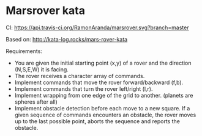 # Marsrover kata

CI: https://api.travis-ci.org/RamonAranda/marsrover.svg?branch=master

Based on: http://kata-log.rocks/mars-rover-kata

Requirements:
* You are given the initial starting point (x,y) of a rover and the direction (N,S,E,W) it is facing.
* The rover receives a character array of commands.
* Implement commands that move the rover forward/backward (f,b).
* Implement commands that turn the rover left/right (l,r).
* Implement wrapping from one edge of the grid to another. (planets are spheres after all)
* Implement obstacle detection before each move to a new square. If a given sequence of commands encounters an obstacle, the rover moves up to the last possible point, aborts the sequence and reports the obstacle.
